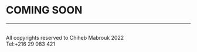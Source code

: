 <!DOCTYPE html>
<html>
<style>
body, html {
  height: 100%;
  margin: 0;
}

.bgimg {
  background-image: url('https://thumbs.dreamstime.com/b/website-under-construction-vector-illustration-suitable-web-landing-page-wallpaper-background-banner-book-170708888.jpg');
  height: 100%;
  background-position: center;
  background-size: cover;
  position: relative;
  color: white;
  font-family: "Courier New", Courier, monospace;
  font-size: 25px;
}

.topleft {
  position: absolute;
  top: 0;
  left: 16px;
}

.bottomleft {

font-family: "monospace";
font-size: 15px;
  position: absolute;
  bottom: 0;
  left: 20px;
}

.middle {
  position: absolute;
  top: 50%;
  left: 50%;
  transform: translate(-50%, -50%);
  text-align: center;
  color: black;
}

hr {
  margin: auto;
  width: 40%;
}
</style>
<body>

<div class="bgimg">
  <div class="topleft">
  </div>
  <div class="middle">
    <h1>COMING SOON</h1>
    <hr>
    <p id="time" style="font-size:30px"></p>
  </div>
  <div class="bottomleft">
    <p>All copyrights reserved to Chiheb Mabrouk 2022<br>  
    Tel:+216 29 083 421 </p>
  </div>
</div>

<script>
var countDownDate = new Date("June 5, 2022 15:37:25").getTime();

var countdownfunction = setInterval(function() {
  var now = new Date().getTime();
  var distance = countDownDate - now;

  var days = Math.floor(distance / (1000 * 60 * 60 * 24));
  var hours = Math.floor((distance % (1000 * 60 * 60 * 24)) / (1000 * 60 * 60));
  var minutes = Math.floor((distance % (1000 * 60 * 60)) / (1000 * 60));
  var seconds = Math.floor((distance % (1000 * 60)) / 1000);
  
  document.getElementById("time").innerHTML = days + "d " + hours + "h "
  + minutes + "m " + seconds + "s ";
  
  if (distance < 0) {
    clearInterval(countdownfunction);
    document.getElementById("demo").innerHTML = "EXPIRED";
  }
}, 1000);
</script>

</body>
</html>
